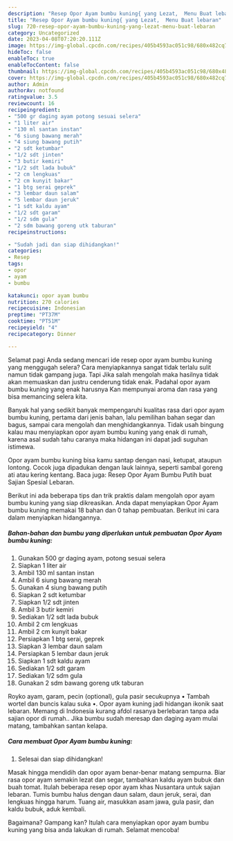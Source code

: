 ```yaml
---
description: "Resep Opor Ayam bumbu kuning{ yang Lezat,  Menu Buat lebaran"
title: "Resep Opor Ayam bumbu kuning{ yang Lezat,  Menu Buat lebaran"
slug: 720-resep-opor-ayam-bumbu-kuning-yang-lezat-menu-buat-lebaran
category: Uncategorized
date: 2023-04-08T07:20:20.111Z
image: https://img-global.cpcdn.com/recipes/405b4593ac051c98/680x482cq70/opor-ayam-bumbu-kuning-foto-resep-utama.jpg
hideToc: false
enableToc: true
enableTocContent: false
thumbnail: https://img-global.cpcdn.com/recipes/405b4593ac051c98/680x482cq70/opor-ayam-bumbu-kuning-foto-resep-utama.jpg
cover: https://img-global.cpcdn.com/recipes/405b4593ac051c98/680x482cq70/opor-ayam-bumbu-kuning-foto-resep-utama.jpg
author: Admin
authorAv: notfound
ratingvalue: 3.5
reviewcount: 16
recipeingredient:
- "500 gr daging ayam potong sesuai selera"
- "1 liter air"
- "130 ml santan instan"
- "6 siung bawang merah"
- "4 siung bawang putih"
- "2 sdt ketumbar"
- "1/2 sdt jinten"
- "3 butir kemiri"
- "1/2 sdt lada bubuk"
- "2 cm lengkuas"
- "2 cm kunyit bakar"
- "1 btg serai geprek"
- "3 lembar daun salam"
- "5 lembar daun jeruk"
- "1 sdt kaldu ayam"
- "1/2 sdt garam"
- "1/2 sdm gula"
- "2 sdm bawang goreng utk taburan"
recipeinstructions:

- "Sudah jadi dan siap dihidangkan!"
categories:
- Resep
tags:
- opor
- ayam
- bumbu

katakunci: opor ayam bumbu 
nutrition: 270 calories
recipecuisine: Indonesian
preptime: "PT37M"
cooktime: "PT51M"
recipeyield: "4"
recipecategory: Dinner

---
```



Selamat pagi Anda sedang mencari ide resep opor ayam bumbu kuning yang menggugah selera? Cara menyiapkannya sangat tidak terlalu sulit namun tidak gampang juga. Tapi Jika salah mengolah maka hasilnya tidak akan memuaskan dan justru cenderung tidak enak. Padahal opor ayam bumbu kuning yang enak harusnya Kan mempunyai aroma dan rasa yang bisa memancing selera kita.


Banyak hal yang sedikit banyak mempengaruhi kualitas rasa dari opor ayam bumbu kuning, pertama dari jenis bahan, lalu pemilihan bahan segar dan bagus, sampai cara mengolah dan menghidangkannya. Tidak usah bingung kalau mau menyiapkan opor ayam bumbu kuning yang enak di rumah, karena asal sudah tahu caranya maka hidangan ini dapat jadi suguhan istimewa.

Opor ayam bumbu kuning bisa kamu santap dengan nasi, ketupat, ataupun lontong. Cocok juga dipadukan dengan lauk lainnya, seperti sambal goreng ati atau kering kentang. Baca juga: Resep Opor Ayam Bumbu Putih buat Sajian Spesial Lebaran.


Berikut ini ada beberapa tips dan trik praktis dalam mengolah opor ayam bumbu kuning yang siap dikreasikan. Anda dapat menyiapkan Opor Ayam bumbu kuning memakai 18 bahan dan 0 tahap pembuatan. Berikut ini cara dalam menyiapkan hidangannya.

<!--inarticleads1-->

##### Bahan-bahan dan bumbu yang diperlukan untuk pembuatan Opor Ayam bumbu kuning:

1. Gunakan 500 gr daging ayam, potong sesuai selera
1. Siapkan 1 liter air
1. Ambil 130 ml santan instan
1. Ambil 6 siung bawang merah
1. Gunakan 4 siung bawang putih
1. Siapkan 2 sdt ketumbar
1. Siapkan 1/2 sdt jinten
1. Ambil 3 butir kemiri
1. Sediakan 1/2 sdt lada bubuk
1. Ambil 2 cm lengkuas
1. Ambil 2 cm kunyit bakar
1. Persiapkan 1 btg serai, geprek
1. Siapkan 3 lembar daun salam
1. Persiapkan 5 lembar daun jeruk
1. Siapkan 1 sdt kaldu ayam
1. Sediakan 1/2 sdt garam
1. Sediakan 1/2 sdm gula
1. Gunakan 2 sdm bawang goreng utk taburan


Royko ayam, garam, pecin (optional), gula pasir secukupnya • Tambah wortel dan buncis kalau suka •. Opor ayam kuning jadi hidangan ikonik saat lebaran. Memang di Indonesia kurang afdol rasanya berlebaran tanpa ada sajian opor di rumah.. Jika bumbu sudah meresap dan daging ayam mulai matang, tambahkan santan kelapa. 

<!--inarticleads2-->

##### Cara membuat Opor Ayam bumbu kuning:


1. Selesai dan siap dihidangkan!

Masak hingga mendidih dan opor ayam benar-benar matang sempurna. Biar rasa opor ayam semakin lezat dan segar, tambahkan kaldu ayam bubuk dan buah tomat. Itulah beberapa resep opor ayam khas Nusantara untuk sajian lebaran. Tumis bumbu halus dengan daun salam, daun jeruk, serai, dan lengkuas hingga harum. Tuang air, masukkan asam jawa, gula pasir, dan kaldu bubuk, aduk kembali. 

Bagaimana? Gampang kan? Itulah cara menyiapkan opor ayam bumbu kuning yang bisa anda lakukan di rumah. Selamat mencoba!
